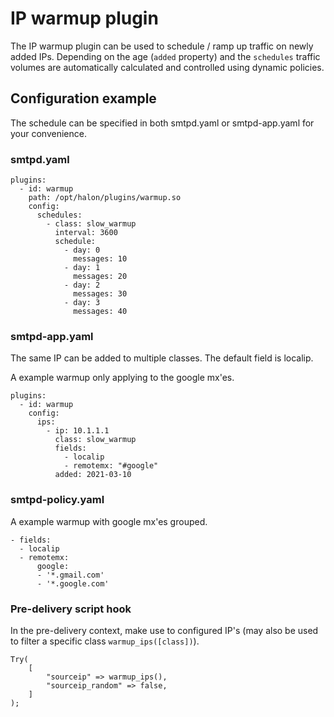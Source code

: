 # IP warmup plugin

The IP warmup plugin can be used to schedule / ramp up traffic on newly added IPs.
Depending on the age (```added``` property) and the ```schedules``` traffic volumes are automatically calculated and controlled using dynamic policies.

## Configuration example

The schedule can be specified in both smtpd.yaml or smtpd-app.yaml for your convenience.

### smtpd.yaml

```
plugins:
  - id: warmup
    path: /opt/halon/plugins/warmup.so
    config:
      schedules:
        - class: slow_warmup
          interval: 3600
          schedule:
            - day: 0
              messages: 10
            - day: 1
              messages: 20
            - day: 2
              messages: 30
            - day: 3
              messages: 40
```

### smtpd-app.yaml

The same IP can be added to multiple classes. The default field is localip.

A example warmup only applying to the google mx'es.

```
plugins:
  - id: warmup
    config:
      ips:
        - ip: 10.1.1.1
          class: slow_warmup
          fields:
            - localip
            - remotemx: "#google"
          added: 2021-03-10
```

### smtpd-policy.yaml

A example warmup with google mx'es grouped.

```
- fields:
  - localip
  - remotemx:
      google:
      - '*.gmail.com'
      - '*.google.com'
```

### Pre-delivery script hook

In the pre-delivery context, make use to configured IP's (may also be used to filter a specific class ```warmup_ips([class])```).

```
Try(
	[
		"sourceip" => warmup_ips(),
		"sourceip_random" => false,
	]
);
```
